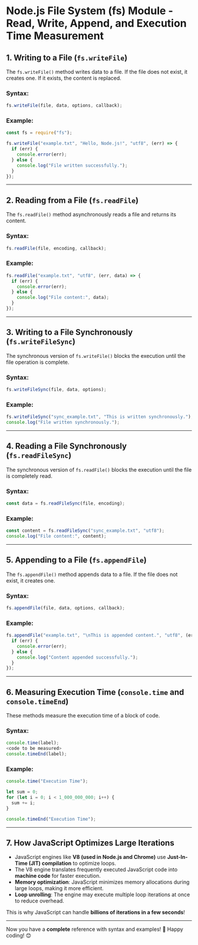 # **Node.js File System (fs) Module - Read, Write, Append, and Execution Time Measurement**  

## **1. Writing to a File (`fs.writeFile`)**  
The `fs.writeFile()` method writes data to a file. If the file does not exist, it creates one. If it exists, the content is replaced.  

### **Syntax:**  
```js
fs.writeFile(file, data, options, callback);
```

### **Example:**
```js
const fs = require("fs");

fs.writeFile("example.txt", "Hello, Node.js!", "utf8", (err) => {
  if (err) {
    console.error(err);
  } else {
    console.log("File written successfully.");
  }
});
```

---

## **2. Reading from a File (`fs.readFile`)**  
The `fs.readFile()` method asynchronously reads a file and returns its content.  

### **Syntax:**
```js
fs.readFile(file, encoding, callback);
```

### **Example:**
```js
fs.readFile("example.txt", "utf8", (err, data) => {
  if (err) {
    console.error(err);
  } else {
    console.log("File content:", data);
  }
});
```

---

## **3. Writing to a File Synchronously (`fs.writeFileSync`)**  
The synchronous version of `fs.writeFile()` blocks the execution until the file operation is complete.

### **Syntax:**
```js
fs.writeFileSync(file, data, options);
```

### **Example:**
```js
fs.writeFileSync("sync_example.txt", "This is written synchronously.");
console.log("File written synchronously.");
```

---

## **4. Reading a File Synchronously (`fs.readFileSync`)**  
The synchronous version of `fs.readFile()` blocks the execution until the file is completely read.

### **Syntax:**
```js
const data = fs.readFileSync(file, encoding);
```

### **Example:**
```js
const content = fs.readFileSync("sync_example.txt", "utf8");
console.log("File content:", content);
```

---

## **5. Appending to a File (`fs.appendFile`)**  
The `fs.appendFile()` method appends data to a file. If the file does not exist, it creates one.

### **Syntax:**
```js
fs.appendFile(file, data, options, callback);
```

### **Example:**
```js
fs.appendFile("example.txt", "\nThis is appended content.", "utf8", (err) => {
  if (err) {
    console.error(err);
  } else {
    console.log("Content appended successfully.");
  }
});
```

---

## **6. Measuring Execution Time (`console.time` and `console.timeEnd`)**  
These methods measure the execution time of a block of code.

### **Syntax:**
```js
console.time(label);
<code to be measured>
console.timeEnd(label);
```

### **Example:**
```js
console.time("Execution Time");

let sum = 0;
for (let i = 0; i < 1_000_000_000; i++) {
  sum += i;
}

console.timeEnd("Execution Time");
```

---

## **7. How JavaScript Optimizes Large Iterations**  
- JavaScript engines like **V8 (used in Node.js and Chrome)** use **Just-In-Time (JIT) compilation** to optimize loops.  
- The V8 engine translates frequently executed JavaScript code into **machine code** for faster execution.  
- **Memory optimization**: JavaScript minimizes memory allocations during large loops, making it more efficient.  
- **Loop unrolling**: The engine may execute multiple loop iterations at once to reduce overhead.  

This is why JavaScript can handle **billions of iterations in a few seconds**!

---

Now you have a **complete** reference with syntax and examples! 🚀 Happy coding! 😊
